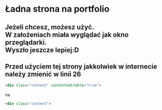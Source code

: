 # Ładna strona na portfolio
Jeżeli chcesz, możesz użyć.<br>
W założeniach miała wyglądać jak okno przeglądarki.<br>
Wyszło jeszcze lepiej:D<br>
---
## **Przed użyciem tej strony jakkolwiek w internecie należy zmienić w linii 26**
```html
<div class="content" contenteditable="true">
```
na
```html
<div class="content">
```

